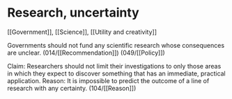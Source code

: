 # Research, uncertainty

[[Government]], [[Science]], [[Utility and creativity]]

Governments should not fund any scientific research whose consequences are unclear.
(014/[[Recommendation]])
(049/[[Policy]])

Claim: Researchers should not limit their investigations to only those areas in which they expect to discover something that has an immediate, practical application.
Reason: It is impossible to predict the outcome of a line of research with any certainty.
(104/[[Reason]])